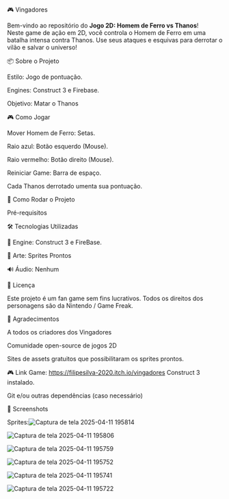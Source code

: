 🎮 Vingadores

Bem-vindo ao repositório do **Jogo 2D: Homem de Ferro vs Thanos**!  
Neste game de ação em 2D, você controla o Homem de Ferro em uma batalha intensa contra Thanos. Use seus ataques e esquivas para derrotar o vilão e salvar o universo!


📦 Sobre o Projeto

Estilo: Jogo de pontuação.

Engines: Construct 3 e Firebase.

Objetivo: Matar o Thanos 

🎮 Como Jogar

Mover Homem de Ferro: Setas.

Raio azul: Botão esquerdo (Mouse).

Raio vermelho: Botão direito (Mouse).

Reiniciar Game: Barra de espaço.

Cada Thanos derrotado umenta sua pontuação. 

🚀 Como Rodar o Projeto

Pré-requisitos

🛠 Tecnologias Utilizadas

🧱 Engine: Construct 3 e FireBase.

🎨 Arte: Sprites Prontos

🔊 Áudio: Nenhum

📄 Licença

Este projeto é um fan game sem fins lucrativos. Todos os direitos dos personagens são da Nintendo / Game Freak.

🙌 Agradecimentos

A todos os criadores dos Vingadores

Comunidade open-source de jogos 2D

Sites de assets gratuitos que possibilitaram os sprites prontos.

🎮 Link Game: https://filipesilva-2020.itch.io/vingadores
Construct 3 instalado.

Git e/ou outras dependências (caso necessário)

📸 Screenshots

Sprites:![Captura de tela 2025-04-11 195814](https://github.com/user-attachments/assets/b0b5f8e2-2ebc-4e6f-8779-1a1646f98400)

![Captura de tela 2025-04-11 195806](https://github.com/user-attachments/assets/8fd6f391-bafa-452a-9789-c08efbc4bb1e)

![Captura de tela 2025-04-11 195759](https://github.com/user-attachments/assets/6b5eb6ab-c85e-4373-80ce-6a3767c61d7a)

![Captura de tela 2025-04-11 195752](https://github.com/user-attachments/assets/e953a3a6-24f0-420b-b9d9-509a0fe71f34)

![Captura de tela 2025-04-11 195741](https://github.com/user-attachments/assets/79ed19de-4196-408e-969d-cc1badf67bef)

![Captura de tela 2025-04-11 195722](https://github.com/user-attachments/assets/13ca3ac0-dcd6-4501-aaf7-3b59e4e003d1)




